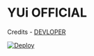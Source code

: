 # YUi OFFICIAL


Credits - [DEVLOPER](https://telegram.me/Net_SHELL)


[![Deploy](https://www.herokucdn.com/deploy/button.svg)](https://heroku.com/deploy?template=https://github.com/NetSHELL-Team/YUi_GBot_Global)
